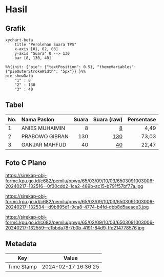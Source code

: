 # Hasil

## Grafik

```mermaid
xychart-beta
    title "Perolehan Suara TPS"
    x-axis [01, 02, 03]
    y-axis "Suara" 0 --> 130
    bar [8, 130, 40]
```

```mermaid
%%{init: {"pie": {"textPosition": 0.5}, "themeVariables": {"pieOuterStrokeWidth": "5px"}} }%%
pie showData
    "1" : 8
    "2" : 130
    "3" : 40
```

## Tabel

| No. | Nama Paslon    | Suara | Suara (raw) | Persentase |
|:--- |:-------------- | -----:| -----------:| ----------:|
| 1   | ANIES MUHAIMIN | 8     | [8][p-1]    | 4,49       |
| 2   | PRABOWO GIBRAN | 130   | [130][p-2]  | 73,03      |
| 3   | GANJAR MAHFUD  | 40    | [40][p-3]   | 22,47      |


[p-1]: https://github.com/gigit-pemilu/pemilu-2024-65-kalimantan-utara/blob/main/pilpres/hitung-suara/sub/65-kalimantan-utara/sub/03-nunukan/sub/09-nunukan-selatan/sub/1003-mansapa/sub/006-tps/sub/paslon-1.txt
[p-2]: https://github.com/gigit-pemilu/pemilu-2024-65-kalimantan-utara/blob/main/pilpres/hitung-suara/sub/65-kalimantan-utara/sub/03-nunukan/sub/09-nunukan-selatan/sub/1003-mansapa/sub/006-tps/sub/paslon-2.txt
[p-3]: https://github.com/gigit-pemilu/pemilu-2024-65-kalimantan-utara/blob/main/pilpres/hitung-suara/sub/65-kalimantan-utara/sub/03-nunukan/sub/09-nunukan-selatan/sub/1003-mansapa/sub/006-tps/sub/paslon-3.txt

## Foto C Plano

https://sirekap-obj-formc.kpu.go.id/c682/pemilu/ppwp/65/03/09/10/03/6503091003006-20240217-132516--0f30cdd2-1ca2-489b-ac15-b791f57bf77a.jpg

https://sirekap-obj-formc.kpu.go.id/c682/pemilu/ppwp/65/03/09/10/03/6503091003006-20240217-132534--d9b895d1-9ca8-4774-b4fd-dbb8d5aeace3.jpg

https://sirekap-obj-formc.kpu.go.id/c682/pemilu/ppwp/65/03/09/10/03/6503091003006-20240217-132559--c1bbda78-7b0b-4191-84d9-ffd214778576.jpg


## Metadata

| Key        | Value               |
| ---------- | ------------------- |
| Time Stamp | 2024-02-17 16:36:25 |



